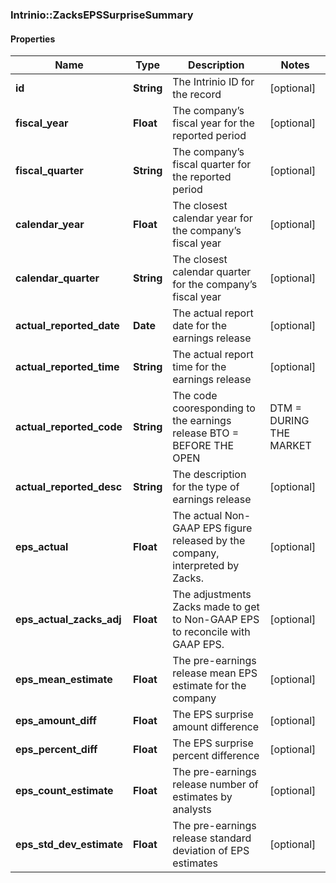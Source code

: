 ### Intrinio::ZacksEPSSurpriseSummary

#### Properties
Name | Type | Description | Notes
------------ | ------------- | ------------- | -------------
**id** | **String** | The Intrinio ID for the record | [optional] 
**fiscal_year** | **Float** | The company’s fiscal year for the reported period | [optional] 
**fiscal_quarter** | **String** | The company’s fiscal quarter for the reported period | [optional] 
**calendar_year** | **Float** | The closest calendar year for the company’s fiscal year | [optional] 
**calendar_quarter** | **String** | The closest calendar quarter for the company’s fiscal year | [optional] 
**actual_reported_date** | **Date** | The actual report date for the earnings release | [optional] 
**actual_reported_time** | **String** | The actual report time for the earnings release | [optional] 
**actual_reported_code** | **String** | The code cooresponding to the earnings release  BTO &#x3D; BEFORE THE OPEN | DTM &#x3D; DURING THE MARKET | AMC &#x3D; AFTER MARKET CLOSE | [optional] 
**actual_reported_desc** | **String** | The description for the type of earnings release | [optional] 
**eps_actual** | **Float** | The actual Non-GAAP EPS figure released by the company, interpreted by Zacks. | [optional] 
**eps_actual_zacks_adj** | **Float** | The adjustments Zacks made to get to Non-GAAP EPS to reconcile with GAAP EPS. | [optional] 
**eps_mean_estimate** | **Float** | The pre-earnings release mean EPS estimate for the company | [optional] 
**eps_amount_diff** | **Float** | The EPS surprise amount difference | [optional] 
**eps_percent_diff** | **Float** | The EPS surprise percent difference | [optional] 
**eps_count_estimate** | **Float** | The pre-earnings release number of estimates by analysts | [optional] 
**eps_std_dev_estimate** | **Float** | The pre-earnings release standard deviation of EPS estimates | [optional] 



